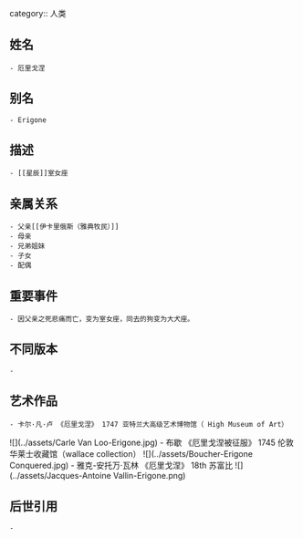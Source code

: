 category:: 人类
## 姓名
	- 厄里戈涅
## 别名
	- Erigone
## 描述
	- [[星辰]]室女座
## 亲属关系
	- 父亲[[伊卡里俄斯（雅典牧民）]]
	- 母亲
	- 兄弟姐妹
	- 子女
	- 配偶
## 重要事件
	- 因父亲之死悲痛而亡，变为室女座，同去的狗变为大犬座。
## 不同版本
	-
## 艺术作品
	- 卡尔·凡·卢 《厄里戈涅》 1747 亚特兰大高级艺术博物馆（ High Museum of Art）
 ![](../assets/Carle Van Loo-Erigone.jpg)
	- 布歇 《厄里戈涅被征服》 1745 伦敦华莱士收藏馆（wallace collection）
 ![](../assets/Boucher-Erigone Conquered.jpg)
	- 雅克-安托万·瓦林 《厄里戈涅》 18th 苏富比
 ![](../assets/Jacques-Antoine Vallin-Erigone.png)
## 后世引用
	-
